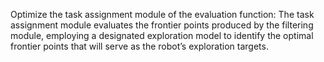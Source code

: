 Optimize the task assignment module of the evaluation function:
The task assignment module evaluates the frontier points produced by the filtering module, employing a designated exploration model to identify the optimal frontier points that will serve as the robot’s exploration targets.
